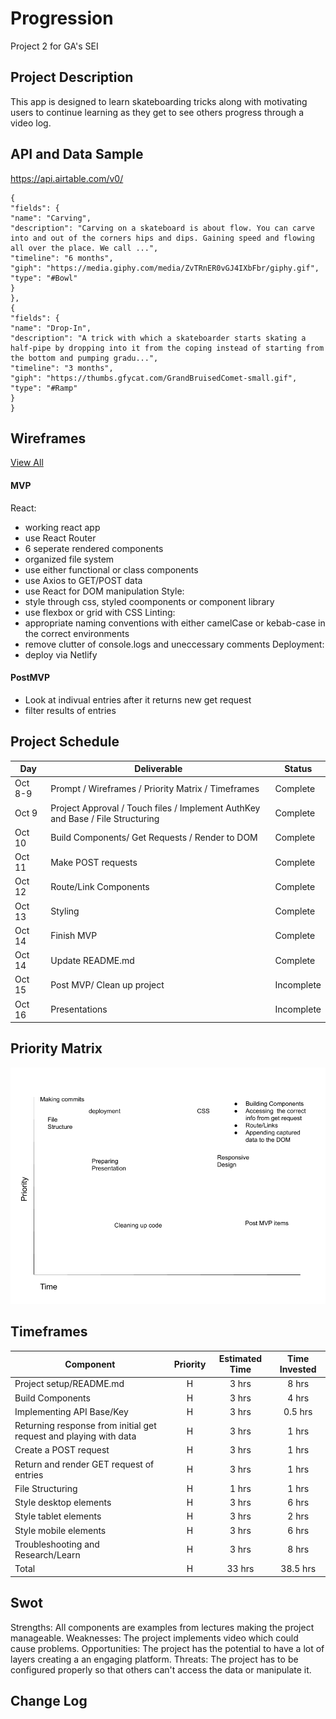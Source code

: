 # Progression

Project 2 for GA's SEI

## Project Description

This app is designed to learn skateboarding tricks along with motivating users to continue learning as they get to see others progress through a video log.

## API and Data Sample

https://api.airtable.com/v0/

```
{
"fields": {
"name": "Carving",
"description": "Carving on a skateboard is about flow. You can carve into and out of the corners hips and dips. Gaining speed and flowing all over the place. We call ...",
"timeline": "6 months",
"giph": "https://media.giphy.com/media/ZvTRnER0vGJ4IXbFbr/giphy.gif",
"type": "#Bowl"
}
},
{
"fields": {
"name": "Drop-In",
"description": "A trick with which a skateboarder starts skating a half-pipe by dropping into it from the coping instead of starting from the bottom and pumping gradu...",
"timeline": "3 months",
"giph": "https://thumbs.gfycat.com/GrandBruisedComet-small.gif",
"type": "#Ramp"
}
}
```

## Wireframes

[View All](https://github.com/ForkingPaths2040/Progression/blob/main/PNGs/wireframes/preview.md)

#### MVP

React:

- working react app
- use React Router
- 6 seperate rendered components
- organized file system
- use either functional or class components
- use Axios to GET/POST data
- use React for DOM manipulation
  Style:
- style through css, styled coomponents or component library
- use flexbox or grid with CSS
  Linting:
- appropriate naming conventions with either camelCase or kebab-case in the correct environments
- remove clutter of console.logs and uneccessary comments
  Deployment:
- deploy via Netlify

#### PostMVP

- Look at indivual entries after it returns new get request
- filter results of entries

## Project Schedule

| Day     | Deliverable                                                                    | Status     |
| ------- | ------------------------------------------------------------------------------ | ---------- |
| Oct 8-9 | Prompt / Wireframes / Priority Matrix / Timeframes                             | Complete   |
| Oct 9   | Project Approval / Touch files / Implement AuthKey and Base / File Structuring | Complete   |
| Oct 10  | Build Components/ Get Requests / Render to DOM                                 | Complete   |
| Oct 11  | Make POST requests                                                             | Complete   |
| Oct 12  | Route/Link Components                                                          | Complete   |
| Oct 13  | Styling                                                                        | Complete   |
| Oct 14  | Finish MVP                                                                     | Complete   |
| Oct 14  | Update README.md                                                               | Complete   |
| Oct 15  | Post MVP/ Clean up project                                                     | Incomplete |
| Oct 16  | Presentations                                                                  | Incomplete |

## Priority Matrix

![Time and Priority Matrix (1).png](https://github.com/ForkingPaths2040/Progression/blob/main/PNGs/Time%20and%20Priority%20Matrix%20(1).png)

## Timeframes

| Component                                                         | Priority | Estimated Time | Time Invested |
| ----------------------------------------------------------------- | :------: | :------------: | :-----------: |
| Project setup/README.md                                           |    H     |     3 hrs      |     8 hrs     |
| Build Components                                                  |    H     |     3 hrs      |     4 hrs     |
| Implementing API Base/Key                                         |    H     |     3 hrs      |    0.5 hrs    |
| Returning response from initial get request and playing with data |    H     |     3 hrs      |     1 hrs     |
| Create a POST request                                             |    H     |     3 hrs      |     1 hrs     |
| Return and render GET request of entries                          |    H     |     3 hrs      |     1 hrs     |
| File Structuring                                                  |    H     |     1 hrs      |     1 hrs     |
| Style desktop elements                                            |    H     |     3 hrs      |     6 hrs     |
| Style tablet elements                                             |    H     |     3 hrs      |     2 hrs     |
| Style mobile elements                                             |    H     |     3 hrs      |     6 hrs     |
| Troubleshooting and Research/Learn                                |    H     |     3 hrs      |     8 hrs     |
| Total                                                             |    H     |     33 hrs     |   38.5 hrs    |

## Swot

Strengths: All components are examples from lectures making the project manageable.
Weaknesses: The project implements video which could cause problems.
Opportunities: The project has the potential to have a lot of layers creating a an engaging platform.
Threats: The project has to be configured properly so that others can't access the data or manipulate it.

## Change Log
